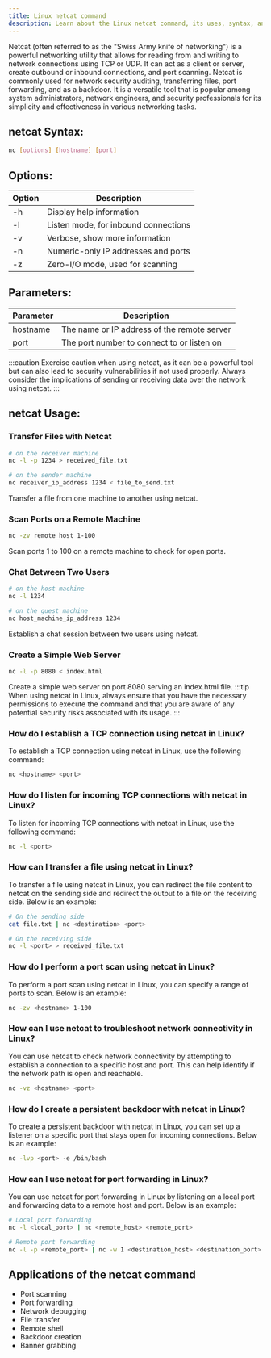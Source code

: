 ```yaml
---
title: Linux netcat command
description: Learn about the Linux netcat command, its uses, syntax, and options to transfer data over networks securely and efficiently.
---
```


Netcat (often referred to as the "Swiss Army knife of networking") is a powerful networking utility that allows for reading from and writing to network connections using TCP or UDP. It can act as a client or server, create outbound or inbound connections, and port scanning. Netcat is commonly used for network security auditing, transferring files, port forwarding, and as a backdoor. It is a versatile tool that is popular among system administrators, network engineers, and security professionals for its simplicity and effectiveness in various networking tasks.

## netcat Syntax:
```bash
nc [options] [hostname] [port]
```
## Options:
| Option | Description                     |
|--------|---------------------------------|
| -h     | Display help information         |
| -l     | Listen mode, for inbound connections |
| -v     | Verbose, show more information   |
| -n     | Numeric-only IP addresses and ports |
| -z     | Zero-I/O mode, used for scanning |

## Parameters:
| Parameter | Description                     |
|-----------|---------------------------------|
| hostname  | The name or IP address of the remote server |
| port      | The port number to connect to or listen on |

:::caution
Exercise caution when using netcat, as it can be a powerful tool but can also lead to security vulnerabilities if not used properly. Always consider the implications of sending or receiving data over the network using netcat.
:::
## netcat Usage:
### Transfer Files with Netcat
```bash
# on the receiver machine
nc -l -p 1234 > received_file.txt

# on the sender machine
nc receiver_ip_address 1234 < file_to_send.txt
```
Transfer a file from one machine to another using netcat.

### Scan Ports on a Remote Machine
```bash
nc -zv remote_host 1-100
```
Scan ports 1 to 100 on a remote machine to check for open ports.

### Chat Between Two Users
```bash
# on the host machine
nc -l 1234

# on the guest machine
nc host_machine_ip_address 1234
```
Establish a chat session between two users using netcat.

### Create a Simple Web Server
```bash
nc -l -p 8080 < index.html
```
Create a simple web server on port 8080 serving an index.html file.
:::tip
When using netcat in Linux, always ensure that you have the necessary permissions to execute the command and that you are aware of any potential security risks associated with its usage.
:::

### How do I establish a TCP connection using netcat in Linux?
To establish a TCP connection using netcat in Linux, use the following command:
```bash
nc <hostname> <port>
```

### How do I listen for incoming TCP connections with netcat in Linux?
To listen for incoming TCP connections with netcat in Linux, use the following command:
```bash
nc -l <port>
```

### How can I transfer a file using netcat in Linux?
To transfer a file using netcat in Linux, you can redirect the file content to netcat on the sending side and redirect the output to a file on the receiving side. Below is an example:
```bash
# On the sending side
cat file.txt | nc <destination> <port>

# On the receiving side
nc -l <port> > received_file.txt
```

### How do I perform a port scan using netcat in Linux?
To perform a port scan using netcat in Linux, you can specify a range of ports to scan. Below is an example:
```bash
nc -zv <hostname> 1-100
```

### How can I use netcat to troubleshoot network connectivity in Linux?
You can use netcat to check network connectivity by attempting to establish a connection to a specific host and port. This can help identify if the network path is open and reachable.
```bash
nc -vz <hostname> <port>
```

### How do I create a persistent backdoor with netcat in Linux?
To create a persistent backdoor with netcat in Linux, you can set up a listener on a specific port that stays open for incoming connections. Below is an example: 
```bash
nc -lvp <port> -e /bin/bash
```

### How can I use netcat for port forwarding in Linux?
You can use netcat for port forwarding in Linux by listening on a local port and forwarding data to a remote host and port. Below is an example:
```bash
# Local port forwarding
nc -l <local_port> | nc <remote_host> <remote_port>

# Remote port forwarding
nc -l -p <remote_port> | nc -w 1 <destination_host> <destination_port>
```

## Applications of the netcat command

- Port scanning
- Port forwarding
- Network debugging
- File transfer
- Remote shell
- Backdoor creation
- Banner grabbing